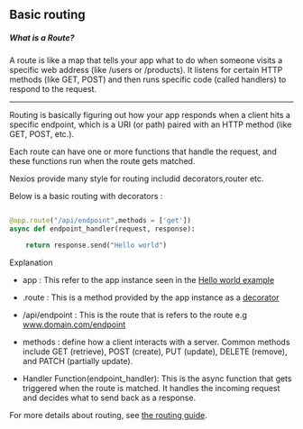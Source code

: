 ## Basic routing

##### What is a Route?
A route is like a map that tells your app what to do when someone visits a specific web address (like /users or /products). It listens for certain HTTP methods (like GET, POST) and then runs specific code (called handlers) to respond to the request.



---
Routing is basically figuring out how your app responds when a client hits a specific endpoint, which is a URI (or path) paired with an HTTP method (like GET, POST, etc.).

Each route can have one or more functions that handle the request, and these functions run when the route gets matched.

Nexios provide many style for routing includid decorators,router etc.

Below is a basic routing with decorators :


```python

@app.route("/api/endpoint",methods = ['get'])
async def endpoint_handler(request, response):

    return response.send("Hello world")
```

Explanation

- app : This refer to the app instance seen in the [Hello world example](hello_world.md)
- .route : This is a method provided by the app instance as a [decorator](https://www.geeksforgeeks.org/decorators-in-python/)

- /api/endpoint : This is the route that is refers to the route e.g www.domain.com/endpoint

- methods : define how a client interacts with a server. Common methods include GET (retrieve), POST (create), PUT (update), DELETE (remove), and PATCH (partially update).

- Handler Function(endpoint_handler): This is the async function that gets triggered when the route is matched. It handles the incoming request and decides what to send back as a response.

For more details about routing, see [the routing guide]( core-features/routing.md).